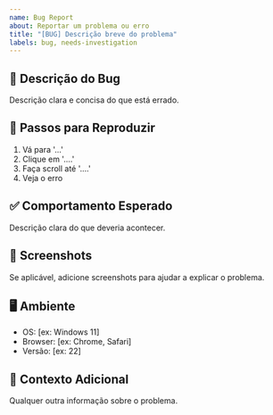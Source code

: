 ```yaml
---
name: Bug Report
about: Reportar um problema ou erro
title: "[BUG] Descrição breve do problema"
labels: bug, needs-investigation
---
```


## 🐛 **Descrição do Bug**
Descrição clara e concisa do que está errado.

## 🔄 **Passos para Reproduzir**
1. Vá para '...'
2. Clique em '....'
3. Faça scroll até '....'
4. Veja o erro

## ✅ **Comportamento Esperado**
Descrição clara do que deveria acontecer.

## 📱 **Screenshots**
Se aplicável, adicione screenshots para ajudar a explicar o problema.

## 🖥️ **Ambiente**
- OS: [ex: Windows 11]
- Browser: [ex: Chrome, Safari]
- Versão: [ex: 22]

## 📝 **Contexto Adicional**
Qualquer outra informação sobre o problema.
